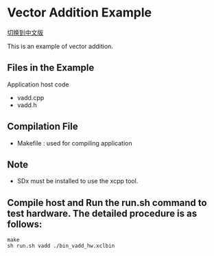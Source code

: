 Vector Addition Example
===============================

[切换到中文版](./README_CN.md)

This is an example of vector addition.

Files in the Example
---------------------
Application host code

- vadd.cpp
- vadd.h


Compilation File
--------------------------------
* Makefile : used for compiling application

Note
--------------------------------
* SDx must be installed to use the xcpp tool.

Compile host and Run the **run.sh** command to test hardware. The detailed procedure is as follows:
--------------------------------

```
make
sh run.sh vadd ./bin_vadd_hw.xclbin

```